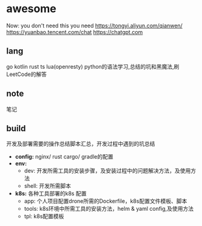 # awesome

Now: you don't need this
you need
https://tongyi.aliyun.com/qianwen/
https://yuanbao.tencent.com/chat
https://chatgpt.com


## lang
go kotlin rust ts lua(openresty) python的语法学习,总结的坑和黑魔法,刷LeetCode的解答
## note
笔记
## build
开发及部署需要的操作总结脚本汇总，开发过程中遇到的坑总结
- **config:** nginx/ rust cargo/ gradle的配置
- **env:**
    - dev: 开发所需工具的安装步骤，及安装过程中的问题解决方法，及使用方法
    - shell: 开发所需脚本
- **k8s:** 各种工具部署的k8s 配置
    - app: 个人项目配置drone所需的Dockerfile，k8s配置文件模板、脚本
    - tools: k8s环境中所需工具的安装方法，helm & yaml config,及使用方法
    - tpl: k8s配置模板